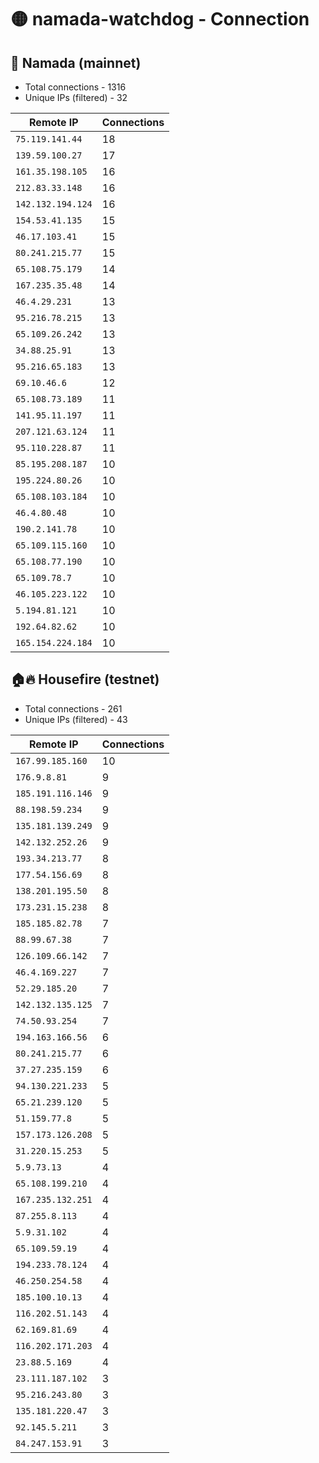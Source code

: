 # 🟡 namada-watchdog - Connection

## 🚀 Namada (mainnet)
- Total connections - 1316
- Unique IPs (filtered) - 32

| Remote IP | Connections |
|-----------|-------------|
| `75.119.141.44` | 18 |
| `139.59.100.27` | 17 |
| `161.35.198.105` | 16 |
| `212.83.33.148` | 16 |
| `142.132.194.124` | 16 |
| `154.53.41.135` | 15 |
| `46.17.103.41` | 15 |
| `80.241.215.77` | 15 |
| `65.108.75.179` | 14 |
| `167.235.35.48` | 14 |
| `46.4.29.231` | 13 |
| `95.216.78.215` | 13 |
| `65.109.26.242` | 13 |
| `34.88.25.91` | 13 |
| `95.216.65.183` | 13 |
| `69.10.46.6` | 12 |
| `65.108.73.189` | 11 |
| `141.95.11.197` | 11 |
| `207.121.63.124` | 11 |
| `95.110.228.87` | 11 |
| `85.195.208.187` | 10 |
| `195.224.80.26` | 10 |
| `65.108.103.184` | 10 |
| `46.4.80.48` | 10 |
| `190.2.141.78` | 10 |
| `65.109.115.160` | 10 |
| `65.108.77.190` | 10 |
| `65.109.78.7` | 10 |
| `46.105.223.122` | 10 |
| `5.194.81.121` | 10 |
| `192.64.82.62` | 10 |
| `165.154.224.184` | 10 |

## 🏠🔥 Housefire (testnet)

- Total connections - 261
- Unique IPs (filtered) - 43

| Remote IP | Connections |
|-----------|-------------|
| `167.99.185.160` | 10 |
| `176.9.8.81` | 9 |
| `185.191.116.146` | 9 |
| `88.198.59.234` | 9 |
| `135.181.139.249` | 9 |
| `142.132.252.26` | 9 |
| `193.34.213.77` | 8 |
| `177.54.156.69` | 8 |
| `138.201.195.50` | 8 |
| `173.231.15.238` | 8 |
| `185.185.82.78` | 7 |
| `88.99.67.38` | 7 |
| `126.109.66.142` | 7 |
| `46.4.169.227` | 7 |
| `52.29.185.20` | 7 |
| `142.132.135.125` | 7 |
| `74.50.93.254` | 7 |
| `194.163.166.56` | 6 |
| `80.241.215.77` | 6 |
| `37.27.235.159` | 6 |
| `94.130.221.233` | 5 |
| `65.21.239.120` | 5 |
| `51.159.77.8` | 5 |
| `157.173.126.208` | 5 |
| `31.220.15.253` | 5 |
| `5.9.73.13` | 4 |
| `65.108.199.210` | 4 |
| `167.235.132.251` | 4 |
| `87.255.8.113` | 4 |
| `5.9.31.102` | 4 |
| `65.109.59.19` | 4 |
| `194.233.78.124` | 4 |
| `46.250.254.58` | 4 |
| `185.100.10.13` | 4 |
| `116.202.51.143` | 4 |
| `62.169.81.69` | 4 |
| `116.202.171.203` | 4 |
| `23.88.5.169` | 4 |
| `23.111.187.102` | 3 |
| `95.216.243.80` | 3 |
| `135.181.220.47` | 3 |
| `92.145.5.211` | 3 |
| `84.247.153.91` | 3 |

